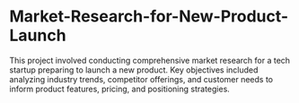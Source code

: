 # Market-Research-for-New-Product-Launch
This project involved conducting comprehensive market research for a tech startup preparing to launch a new product. Key objectives included analyzing industry trends, competitor offerings, and customer needs to inform product features, pricing, and positioning strategies.
